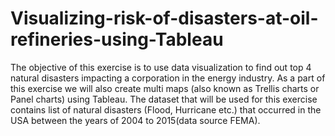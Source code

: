 # Visualizing-risk-of-disasters-at-oil-refineries-using-Tableau
The objective of this exercise is to use data visualization to find out top 4 natural disasters impacting a corporation in the energy industry. As a part of this exercise we will also create multi maps (also known as Trellis charts or Panel charts) using Tableau. The dataset that will be used for this exercise contains list of natural disasters (Flood, Hurricane etc.) that occurred in the USA between the years of 2004 to 2015(data source FEMA).
